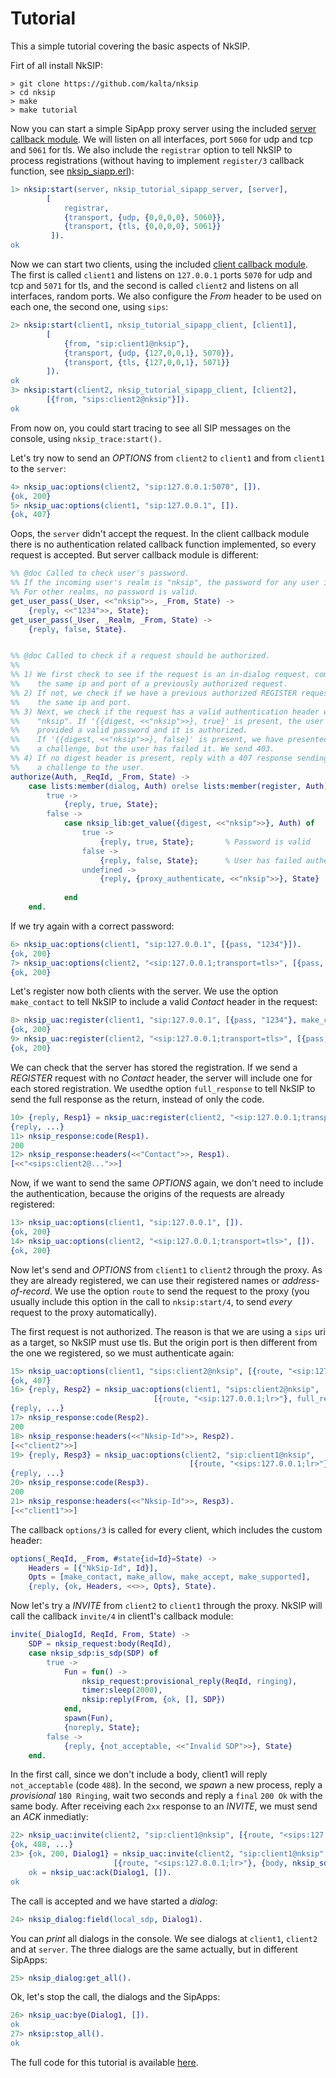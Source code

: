 Tutorial
========

This a simple tutorial covering the basic aspects of NkSIP.


Firt of all install NkSIP:
```
> git clone https://github.com/kalta/nksip
> cd nksip
> make
> make tutorial
```

Now you can start a simple SipApp proxy server using the included [server callback module](../samples/nksip_tutorial/src/nksip_tutorial_sipapp_server.erl). We will listen on all interfaces, port `5060` for udp and tcp and `5061` for tls. We also include the `registrar` option to tell NkSIP to process registrations (without having to implement `register/3` callback function, see [nksip_siapp.erl](../nksip/src/nksip_sipapp.erl)):
```erlang
1> nksip:start(server, nksip_tutorial_sipapp_server, [server], 
		[
			registrar, 
		 	{transport, {udp, {0,0,0,0}, 5060}}, 
		 	{transport, {tls, {0,0,0,0}, 5061}}
		 ]).
ok
```

Now we can start two clients, using the included [client callback module](../samples/nksip_tutorial/src/nksip_tutorial_sipapp_client.erl). The first is called `client1` and listens on `127.0.0.1` ports `5070` for udp and tcp and `5071` for tls, and the second is called `client2` and listens on all interfaces, random ports. We also configure the _From_ header to be used on each one, the second one, using `sips`:

```erlang
2> nksip:start(client1, nksip_tutorial_sipapp_client, [client1], 
		[
			{from, "sip:client1@nksip"},
		 	{transport, {udp, {127,0,0,1}, 5070}}, 
		 	{transport, {tls, {127,0,0,1}, 5071}}
		]).
ok
3> nksip:start(client2, nksip_tutorial_sipapp_client, [client2], 
		[{from, "sips:client2@nksip"}]).
ok
```

From now on, you could start tracing to see all SIP messages on the console, using `nksip_trace:start().`

Let's try now to send an _OPTIONS_ from `client2` to `client1` and from `client1` to the `server`:
```erlang
4> nksip_uac:options(client2, "sip:127.0.0.1:5070", []).
{ok, 200}
5> nksip_uac:options(client1, "sip:127.0.0.1", []).
{ok, 407}
```

Oops, the `server` didn't accept the request. In the client callback module there is no authentication related callback function implemented, so every request is accepted. But server callback module is different:
```erlang
%% @doc Called to check user's password.
%% If the incoming user's realm is "nksip", the password for any user is "1234". 
%% For other realms, no password is valid.
get_user_pass(_User, <<"nksip">>, _From, State) -> 
    {reply, <<"1234">>, State};
get_user_pass(_User, _Realm, _From, State) -> 
    {reply, false, State}.


%% @doc Called to check if a request should be authorized.
%%
%% 1) We first check to see if the request is an in-dialog request, coming from 
%%    the same ip and port of a previously authorized request.
%% 2) If not, we check if we have a previous authorized REGISTER request from 
%%    the same ip and port.
%% 3) Next, we check if the request has a valid authentication header with realm 
%%    "nksip". If '{{digest, <<"nksip">>}, true}' is present, the user has 
%%    provided a valid password and it is authorized. 
%%    If '{{digest, <<"nksip">>}, false}' is present, we have presented 
%%    a challenge, but the user has failed it. We send 403.
%% 4) If no digest header is present, reply with a 407 response sending 
%%    a challenge to the user.
authorize(Auth, _ReqId, _From, State) ->
    case lists:member(dialog, Auth) orelse lists:member(register, Auth) of
        true -> 
            {reply, true, State};
        false ->
            case nksip_lib:get_value({digest, <<"nksip">>}, Auth) of
                true -> 
                    {reply, true, State};       % Password is valid
                false -> 
                    {reply, false, State};      % User has failed authentication
                undefined -> 
                    {reply, {proxy_authenticate, <<"nksip">>}, State}
                    
            end
    end.
```

If we try again with a correct password:
```erlang
6> nksip_uac:options(client1, "sip:127.0.0.1", [{pass, "1234"}]).
{ok, 200}
7> nksip_uac:options(client2, "<sip:127.0.0.1;transport=tls>", [{pass, "1234"}]).
{ok, 200}
```

Let's register now both clients with the server. We use the option `make_contact` to tell NkSIP to include a valid _Contact_ header in the request:

```erlang
8> nksip_uac:register(client1, "sip:127.0.0.1", [{pass, "1234"}, make_contact]).
{ok, 200}
9> nksip_uac:register(client2, "<sip:127.0.0.1;transport=tls>", [{pass, "1234"}, make_contact]).
{ok, 200}
```

We can check that the server has stored the registration. If we send a _REGISTER_ request with no _Contact_ header, the server will include one for each stored registration. We usedthe option `full_response` to tell NkSIP to send the full response as the return, instead of only the code. 

```erlang
10> {reply, Resp1} = nksip_uac:register(client2, "<sip:127.0.0.1;transport=tls>", [{pass, "1234"}, full_response]).
{reply, ...}
11> nksip_response:code(Resp1).
200
12> nksip_response:headers(<<"Contact">>, Resp1).
[<<"<sips:client2@...">>]
```

Now, if we want to send the same _OPTIONS_ again, we don't need to include the authentication, because the origins of the requests are already registered:
```erlang
13> nksip_uac:options(client1, "sip:127.0.0.1", []).
{ok, 200}
14> nksip_uac:options(client2, "<sip:127.0.0.1;transport=tls>", []).
{ok, 200}
```

Now let's send and _OPTIONS_ from `client1` to `client2` through the proxy. As they are already registered, we can use their registered names or _address-of-record_. We use the option `route` to send the request to the proxy (you usually include this option in the call to `nksip:start/4`, to send _every_ request to the proxy automatically).

The first request is not authorized. The reason is that we are using a `sips` uri as a target, so NkSIP must use tls. But the origin port is then different from the one we registered, so we must authenticate again:
```erlang
15> nksip_uac:options(client1, "sips:client2@nksip", [{route, "<sip:127.0.0.1;lr>"}]).
{ok, 407}
16> {reply, Resp2} = nksip_uac:options(client1, "sips:client2@nksip", 
                				[{route, "<sip:127.0.0.1;lr>"}, full_response,{pass, "1234"}]).
{reply, ...}
17> nksip_response:code(Resp2).
200
18> nksip_response:headers(<<"Nksip-Id">>, Resp2).
[<<"client2">>]
19> {reply, Resp3} = nksip_uac:options(client2, "sip:client1@nksip", 
                                        [{route, "<sips:127.0.0.1;lr>"}, full_response]).
{reply, ...}
20> nksip_response:code(Resp3).
200
21> nksip_response:headers(<<"Nksip-Id">>, Resp3).
[<<"client1">>]
```



The callback `options/3` is called for every client, which includes the custom header:

```erlang
options(_ReqId, _From, #state{id=Id}=State) ->
    Headers = [{"NkSip-Id", Id}],
    Opts = [make_contact, make_allow, make_accept, make_supported],
    {reply, {ok, Headers, <<>>, Opts}, State}.
```

Now let's try a _INVITE_ from `client2` to `client1` through the proxy. NkSIP will call the callback `invite/4` in client1's callback module:

```erlang
invite(_DialogId, ReqId, From, State) ->
    SDP = nksip_request:body(ReqId),
    case nksip_sdp:is_sdp(SDP) of
        true ->
            Fun = fun() ->
                nksip_request:provisional_reply(ReqId, ringing),
                timer:sleep(2000),
                nksip:reply(From, {ok, [], SDP})
            end,
            spawn(Fun),
            {noreply, State};
        false ->
            {reply, {not_acceptable, <<"Invalid SDP">>}, State}
    end.
```

In the first call, since we don't include a body, client1 will reply `not_acceptable` (code `488`).
In the second, we _spawn_ a new process, reply a _provisional_ `180 Ringing`, wait two seconds and reply a `final` `200 Ok` with the same body. After receiving each `2xx` response to an _INVITE_, we must send an _ACK_ inmediatly:
```erlang
22> nksip_uac:invite(client2, "sip:client1@nksip", [{route, "<sips:127.0.0.1;lr>"}]).
{ok, 488, ...}
23> {ok, 200, Dialog1} = nksip_uac:invite(client2, "sip:client1@nksip", 
					   [{route, "<sips:127.0.0.1;lr>"}, {body, nksip_sdp:new()}]),
	ok = nksip_uac:ack(Dialog1, []).
ok
```

The call is accepted and we have started a _dialog_:
```erlang
24> nksip_dialog:field(local_sdp, Dialog1).
```

You can _print_ all dialogs in the console. We see dialogs at `client1`, `client2` and at `server`. The three dialogs are the same actually, but in different SipApps:
```erlang
25> nksip_dialog:get_all().
```

Ok, let's stop the call, the dialogs and the SipApps:
```erlang
26> nksip_uac:bye(Dialog1, []).
ok
27> nksip:stop_all().
ok
```

The full code for this tutorial is available [here](../samples/nksip_tutorial/src/nksip_tutorial.erl).



















